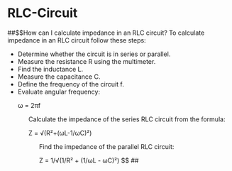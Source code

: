 # RLC-Circuit
##$$How can I calculate impedance in an RLC circuit?
To calculate impedance in an RLC circuit follow these steps:

<ul>  <li> Determine whether the circuit is in series or parallel.

  <li> Measure the resistance R using the multimeter.

 <li> Find the inductance L.

 <li> Measure the capacitance C.

 <li> Define the frequency of the circuit f.

 <li> Evaluate angular frequency:

ω = 2πf

<ul> Calculate the impedance of the series RLC circuit from the formula:

Z = √(R²+(ωL-1/ωC)²)

<ul> Find the impedance of the parallel RLC circuit:

Z = 1/√(1/R² + (1/ωL - ωC)²) $$ ##
